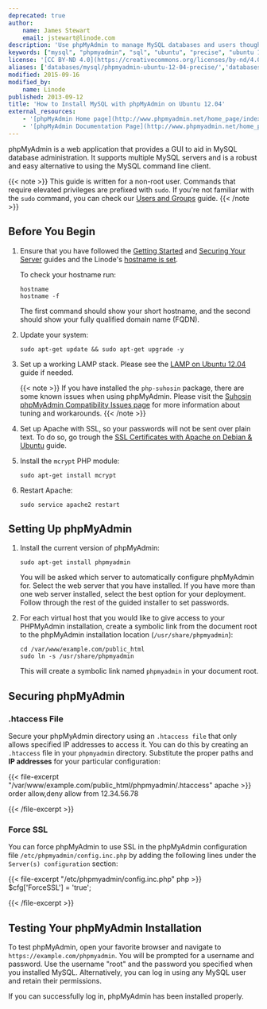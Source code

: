 ```yaml
---
deprecated: true
author:
    name: James Stewart
    email: jstewart@linode.com
description: 'Use phpMyAdmin to manage MySQL databases and users though a web interface.'
keywords: ["mysql", "phpmyadmin", "sql", "ubuntu", "precise", "ubuntu 12.04", "lts", "ubuntu lts", "localhost phpmyadmin", "php mysql", "http localhost phpmyadmin"]
license: '[CC BY-ND 4.0](https://creativecommons.org/licenses/by-nd/4.0)'
aliases: ['databases/mysql/phpmyadmin-ubuntu-12-04-precise/','databases/mysql/manage-mysql-with-phpmyadmin-on-ubuntu-12-04-precise-pangolin/']
modified: 2015-09-16
modified_by:
    name: Linode
published: 2013-09-12
title: 'How to Install MySQL with phpMyAdmin on Ubuntu 12.04'
external_resources:
    - '[phpMyAdmin Home page](http://www.phpmyadmin.net/home_page/index.php)'
    - '[phpMyAdmin Documentation Page](http://www.phpmyadmin.net/home_page/docs.php)'
---
```


phpMyAdmin is a web application that provides a GUI to aid in MySQL database administration. It supports multiple MySQL servers and is a robust and easy alternative to using the MySQL command line client.

{{< note >}}
This guide is written for a non-root user. Commands that require elevated privileges are prefixed with `sudo`. If you're not familiar with the `sudo` command, you can check our [Users and Groups](/content/tools-reference/linux-users-and-groups) guide.
{{< /note >}}

## Before You Begin

1.  Ensure that you have followed the [Getting Started](/content/getting-started) and [Securing Your Server](/content/security/securing-your-server) guides and the Linode's [hostname is set](/content/getting-started#setting-the-hostname).

    To check your hostname run:

        hostname
        hostname -f

    The first command should show your short hostname, and the second should show your fully qualified domain name (FQDN).

2.  Update your system:

        sudo apt-get update && sudo apt-get upgrade -y

3.  Set up a working LAMP stack. Please see the [LAMP on Ubuntu 12.04](/content/websites/lamp/lamp-server-on-ubuntu-12-04-precise-pangolin) guide if needed.

    {{< note >}}
If you have installed the `php-suhosin` package, there are some known issues when using phpMyAdmin. Please visit the [Suhosin phpMyAdmin Compatibility Issues page](http://www.hardened-php.net/hphp/troubleshooting.html) for more information about tuning and workarounds.
{{< /note >}}

4.  Set up Apache with SSL, so your passwords will not be sent over plain text. To do so, go trough the [SSL Certificates with Apache on Debian & Ubuntu](/content/security/ssl/ssl-apache2-debian-ubuntu) guide.

5.  Install the `mcrypt` PHP module:

        sudo apt-get install mcrypt

6.  Restart Apache:

        sudo service apache2 restart


## Setting Up phpMyAdmin

1.  Install the current version of phpMyAdmin:

        sudo apt-get install phpmyadmin

    You will be asked which server to automatically configure phpMyAdmin for. Select the web server that you have installed. If you have more than one web server installed, select the best option for your deployment. Follow through the rest of the guided installer to set passwords.

2.  For each virtual host that you would like to give access to your PHPMyAdmin installation, create a symbolic link from the document root to the phpMyAdmin installation location (`/usr/share/phpmyadmin`):

        cd /var/www/example.com/public_html
        sudo ln -s /usr/share/phpmyadmin

    This will create a symbolic link named `phpmyadmin` in your document root.


## Securing phpMyAdmin

### .htaccess File

Secure your phpMyAdmin directory using an `.htaccess file` that only allows specified IP addresses to access it. You can do this by creating an `.htaccess` file in your `phpmyadmin` directory. Substitute the proper paths and **IP addresses** for your particular configuration:

{{< file-excerpt "/var/www/example.com/public_html/phpmyadmin/.htaccess" apache >}}
order allow,deny
allow from 12.34.56.78

{{< /file-excerpt >}}


### Force SSL

You can force phpMyAdmin to use SSL in the phpMyAdmin configuration file `/etc/phpmyadmin/config.inc.php` by adding the following lines under the `Server(s) configuration` section:

{{< file-excerpt "/etc/phpmyadmin/config.inc.php" php >}}
$cfg['ForceSSL'] = 'true';

{{< /file-excerpt >}}


## Testing Your phpMyAdmin Installation

To test phpMyAdmin, open your favorite browser and navigate to `https://example.com/phpmyadmin`. You will be prompted for a username and password. Use the username "root" and the password you specified when you installed MySQL. Alternatively, you can log in using any MySQL user and retain their permissions.

If you can successfully log in, phpMyAdmin has been installed properly.
